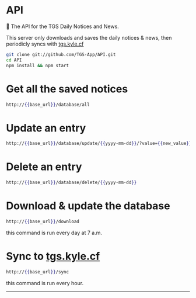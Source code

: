 # API
:school: The API for the TGS Daily Notices and News.   

This server only downloads and saves the daily notices & news,
then periodicly syncs with [tgs.kyle.cf](http://tgs.kyle.cf)

```sh
git clone git://github.com/TGS-App/API.git
cd API
npm install && npm start
```

# Get all the saved notices
```handlebars
http://{{base_url}}/database/all
```   

# Update an entry
```handlebars
http://{{base_url}}/database/update/{{yyyy-mm-dd}}/?value={{new_value}}
```   

# Delete an entry
```handlebars
http://{{base_url}}/database/delete/{{yyyy-mm-dd}}
```   

# Download & update the database
```handlebars
http://{{base_url}}/download
```   
this command is run every day at 7 a.m.

# Sync to [tgs.kyle.cf](http://tgs.kyle.cf)
```handlebars
http://{{base_url}}/sync
```   
this command is run every hour.

<hr />